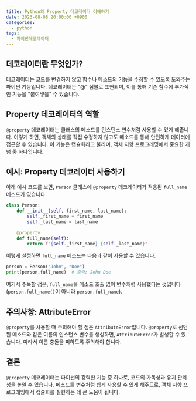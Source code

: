 ```yaml
---
title: Python의 Property 데코레이터 이해하기
date: 2023-08-08 20:00:00 +0900
categories:
  - python
tags:
  - 파이썬데코레이터
---
```


## 데코레이터란 무엇인가?

데코레이터는 코드를 변경하지 않고 함수나 메소드의 기능을 수정할 수 있도록 도와주는 파이썬 기능입니다. 데코레이터는 "@" 심볼로 표현되며, 이를 통해 기존 함수에 추가적인 기능을 "붙여넣을" 수 있습니다. 

## Property 데코레이터의 역할

`@property` 데코레이터는 클래스의 메소드를 인스턴스 변수처럼 사용할 수 있게 해줍니다. 이렇게 하면, 객체의 상태를 직접 수정하지 않고도 메소드를 통해 안전하게 데이터에 접근할 수 있습니다. 이 기능은 캡슐화라고 불리며, 객체 지향 프로그래밍에서 중요한 개념 중 하나입니다.

## 예시: Property 데코레이터 사용하기

아래 예시 코드를 보면, `Person` 클래스에 `@property` 데코레이터가 적용된 `full_name` 메소드가 있습니다.

```python
class Person:
    def __init__(self, first_name, last_name):
        self._first_name = first_name
        self._last_name = last_name
    
    @property
    def full_name(self):
        return f"{self._first_name} {self._last_name}"
```

이렇게 설정하면 `full_name` 메소드는 다음과 같이 사용할 수 있습니다.

```python
person = Person("John", "Doe")
print(person.full_name)  # 출력: John Doe
```

여기서 주목할 점은, `full_name`을 메소드 호출 없이 변수처럼 사용했다는 것입니다 (`person.full_name()`이 아니라 `person.full_name`).

## 주의사항: AttributeError

`@property`를 사용할 때 주의해야 할 점은 `AttributeError`입니다. `@property`로 선언된 메소드와 같은 이름의 인스턴스 변수를 생성하면, `AttributeError`가 발생할 수 있습니다. 따라서 이름 충돌을 피하도록 주의해야 합니다.

## 결론

`@property` 데코레이터는 파이썬의 강력한 기능 중 하나로, 코드의 가독성과 유지 관리성을 높일 수 있습니다. 메소드를 변수처럼 쉽게 사용할 수 있게 해주므로, 객체 지향 프로그래밍에서 캡슐화를 실현하는 데 큰 도움이 됩니다.